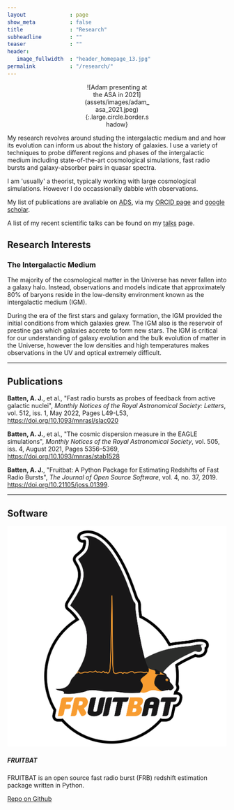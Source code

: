 ```yaml
---
layout              : page
show_meta           : false
title               : "Research"
subheadline         : ""
teaser              : ""
header:
   image_fullwidth  : "header_homepage_13.jpg"
permalink           : "/research/"
---
```



<div style="width:30%; margin:0 auto;" align="center" markdown="1">
![Adam presenting at the ASA in 2021](assets/images/adam_asa_2021.jpeg){:.large.circle.border.shadow}
</div> 

My research revolves around studing the intergalactic medium and and how its evolution can inform us about the history of galaxies. I use a variety of techniques to probe different regions and phases of the intergalactic medium including state-of-the-art cosmological simulations, fast radio bursts and galaxy-absorber pairs in quasar spectra.

I am 'usually' a theorist, typically working with large cosmological simulations. However I do occassionally dabble with observations.

My list of publications are avaliable on <a href="https://ui.adsabs.harvard.edu/search/q=author%3A%22Batten%2C%20Adam%22%20orcid%3A%220000-0001-7599-6488%22&sort=date%20desc%2C%20bibcode%20desc&p_=0">ADS</a>, via my <a href="https://orcid.org/0000-0001-7599-6488">ORCID page</a> and <a href="https://scholar.google.com/citations?user=aRUJW5UAAAAJ&hl=en">google scholar</a>.

A list of my recent scientific talks can be found on my [talks](/talks) page.

## Research Interests

### The Intergalactic Medium
The majority of the cosmological matter in the Universe has never fallen into a galaxy halo. Instead, observations and models indicate that approximately 80% of baryons reside in the low-density environment known as the intergalactic medium (IGM). 

During the era of the first stars and galaxy formation, the IGM provided the initial conditions from which galaxies grew. The IGM also is the reservoir of prestine gas which galaxies accrete to form new stars. The IGM is critical for our understanding of galaxy evolution and the bulk evolution of matter in the Universe, however the low densities and high temperatures makes observations in the UV and optical extremely difficult.


---
## Publications

**Batten, A. J.**, et al., "Fast radio bursts as probes of feedback from active galactic nuclei", *Monthly Notices of the Royal Astronomical Society: Letters*, vol. 512, iss. 1, May 2022, Pages L49-L53, <a href="https://doi.org/10.1093/mnrasl/slac020">https://doi.org/10.1093/mnrasl/slac020</a>

**Batten, A. J.**, et al., "The cosmic dispersion measure in the EAGLE simulations", *Monthly Notices of the Royal Astronomical Society*, vol. 505, iss. 4, August 2021, Pages 5356–5369, <a href="https://doi.org/10.1093/mnras/stab1528">https://doi.org/10.1093/mnras/stab1528</a>

**Batten, A. J.**, "Fruitbat: A Python Package for Estimating Redshifts of Fast Radio Bursts", *The Journal of Open Source Software*, vol. 4, no. 37, 2019. 
<a href="https://doi.org/10.21105/joss.01399">https://doi.org/10.21105/joss.01399</a>.

---
## Software
<div class="item">
  <div class="item__image">
    <img class="image image--sm" src="/assets/images/fruitbat_badge1.png"/>
  </div>
  <div class="item__content">
    <div class="item__header">
      <h5>FRUITBAT</h5>
    </div>
    <div class="item__description">
      <p>FRUITBAT is an open source fast radio burst (FRB) redshift estimation package written in Python.</p>
      <a href="https://github.com/abatten/fruitbat">Repo on Github</a>
    </div>
  </div>
</div>


